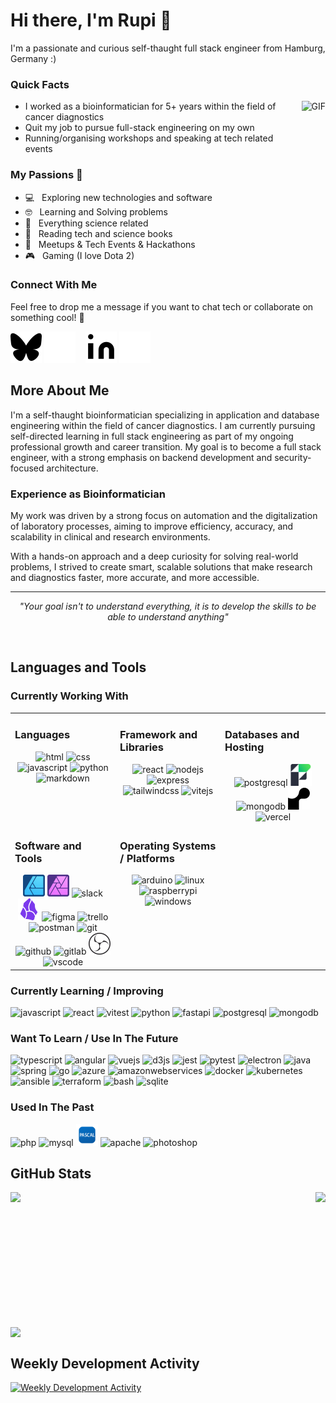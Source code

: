 # Hi there, I'm Rupi 👋

I'm a passionate and curious self-thaught full stack engineer from Hamburg, Germany :)

### Quick Facts

<img align="right" height="300" alt="GIF" src="https://media2.giphy.com/media/v1.Y2lkPTc5MGI3NjExMTE4anI1ZGVza2xmaWg3czMxa25rYmk1MjBncnNrNnAwYmc5dTFjcSZlcD12MV9pbnRlcm5hbF9naWZfYnlfaWQmY3Q9Zw/jX1RFmcDNZp8UatWRF/giphy.gif" />

-   I worked as a bioinformatician for 5+ years within the field of cancer diagnostics
-   Quit my job to pursue full-stack engineering on my own
-   Running/organising workshops and speaking at tech related events

### My Passions&nbsp;🧡

-   💻 &nbsp; Exploring new technologies and software
-   🤓 &nbsp; Learning and Solving problems
-   🧪 &nbsp; Everything science related
-   📰 &nbsp; Reading tech and science books
-   🍕 &nbsp; Meetups & Tech Events & Hackathons
-   🎮 &nbsp; Gaming (I love Dota 2)

### Connect With Me

Feel free to drop me a message if you want to chat tech or collaborate on something cool! 🤝

[![website](./img/bluesky-dark.svg)](https://bsky.app/profile/devpellia.bsky.social#gh-light-mode-only)
[![website](./img/bluesky-light.svg)](https://bsky.app/profile/devpellia.bsky.social#gh-dark-mode-only)
&nbsp;&nbsp;
[![website](./img/linkedin-dark.svg)](https://www.linkedin.com/in/dev-rupinder-singh/#gh-light-mode-only)
[![website](./img/linkedin-light.svg)](https://www.linkedin.com/in/dev-rupinder-singh/#gh-dark-mode-only)

## More About Me

I'm a self-thaught bioinformatician specializing in application and database engineering within the field of cancer diagnostics. I am currently pursuing self-directed learning in full stack engineering as part of my ongoing professional growth and career transition. My goal is to become a full stack engineer, with a strong emphasis on backend development and security-focused architecture.

### Experience as Bioinformatician

My work was driven by a strong focus on automation and the digitalization of laboratory processes, aiming to improve efficiency, accuracy, and scalability in clinical and research environments.

With a hands-on approach and a deep curiosity for solving real-world problems, I strived to create smart, scalable solutions that make research and diagnostics faster, more accurate, and more accessible.

<hr>
<p align="center"><i>"Your goal isn't to understand everything, it is to develop the skills to be able to understand anything"</i></p>
</br>

## Languages and Tools

### Currently Working With

<table><tr><td valign="top" width="33%">

### Languages

<div align="center">
    <img src="https://cdn.jsdelivr.net/gh/devicons/devicon@latest/icons/html5/html5-original.svg" alt="html" width="35" height="35"/>
    <img src="https://cdn.jsdelivr.net/gh/devicons/devicon@latest/icons/css3/css3-original.svg" alt="css" width="35" height="35"/>
    <img src="https://cdn.jsdelivr.net/gh/devicons/devicon@latest/icons/javascript/javascript-original.svg" alt="javascript" width="35" height="35"/>
    <img src="https://cdn.jsdelivr.net/gh/devicons/devicon@latest/icons/python/python-original.svg" alt="python" width="35" height="35"/>
    <img src="https://cdn.jsdelivr.net/gh/devicons/devicon@latest/icons/markdown/markdown-original.svg" alt="markdown" width="35" height="35"/>
</div>

</td><td valign="top" width="33%">

### Framework and Libraries

<div align="center">
    <img src="https://cdn.jsdelivr.net/gh/devicons/devicon@latest/icons/react/react-original.svg" alt="react" width="35" height="35"/>
    <img src="https://cdn.jsdelivr.net/gh/devicons/devicon@latest/icons/nodejs/nodejs-original.svg" alt="nodejs" width="35" height="35"/>
    <img src="https://cdn.jsdelivr.net/gh/devicons/devicon@latest/icons/express/express-original.svg" alt="express" width="35" height="35"/>
    <img src="https://cdn.jsdelivr.net/gh/devicons/devicon@latest/icons/tailwindcss/tailwindcss-original.svg" alt="tailwindcss" width="35" height="35"/>
    <img src="https://cdn.jsdelivr.net/gh/devicons/devicon@latest/icons/vitejs/vitejs-original.svg" alt="vitejs" width="35" height="35"/>
</div>

</td><td valign="top" width="33%">

### Databases and Hosting

<div align="center">
    <img src="https://cdn.jsdelivr.net/gh/devicons/devicon@latest/icons/postgresql/postgresql-original.svg" alt="postgresql" width="35" height="35"/>
    <img src="./img/filemaker-icon.png" alt="filemaker" width="35" height="35"/>
    <img src="https://cdn.jsdelivr.net/gh/devicons/devicon@latest/icons/mongodb/mongodb-original.svg" alt="mongodb" width="35" height="35"/>
    <img src="./img/render.svg" alt="render" width="35" height="35"/>
    <img src="https://cdn.jsdelivr.net/gh/devicons/devicon@latest/icons/vercel/vercel-original.svg" alt="vercel" width="35" height="35"/>
</div>

</td></tr>
<tr><td valign="top" width="33%">

### Software and Tools

<div align="center">
    <img src="./img/affinity-designer.svg" alt="affinitydesigner" width="35" height="35"/>
    <img src="./img/affinity-photo.svg" alt="affinityphoto" width="35" height="35"/>
    <img src="https://cdn.jsdelivr.net/gh/devicons/devicon@latest/icons/slack/slack-original.svg" alt="slack" width="35" height="35"/>
    <img src="./img/obsidian.svg" alt="obsidian" width="35" height="35"/>
    <img src="https://cdn.jsdelivr.net/gh/devicons/devicon@latest/icons/figma/figma-original.svg" alt="figma" width="35" height="35"/>
    <img src="https://cdn.jsdelivr.net/gh/devicons/devicon@latest/icons/trello/trello-original.svg" alt="trello" width="35" height="35"/>
    <img src="https://cdn.jsdelivr.net/gh/devicons/devicon@latest/icons/postman/postman-original.svg" alt="postman" width="35" height="35"/>
    <img src="https://cdn.jsdelivr.net/gh/devicons/devicon@latest/icons/git/git-original.svg" alt="git" width="35" height="35"/>
    <img src="https://cdn.jsdelivr.net/gh/devicons/devicon@latest/icons/github/github-original.svg" alt="github" width="35" height="35"/>
    <img src="https://cdn.jsdelivr.net/gh/devicons/devicon@latest/icons/gitlab/gitlab-original.svg" alt="gitlab" width="35" height="35"/>
    <img src="./img/obsstudio.svg" alt="obsstudio" width="35" height="35"/>
    <img src="https://cdn.jsdelivr.net/gh/devicons/devicon@latest/icons/vscode/vscode-original.svg" alt="vscode" width="35" height="35"/>
</div>

</td><td valign="top" width="33%">

### Operating Systems / Platforms

<div align="center">
    <img src="https://cdn.jsdelivr.net/gh/devicons/devicon@latest/icons/arduino/arduino-original.svg" alt="arduino" width="35" height="35"/>
    <img src="https://cdn.jsdelivr.net/gh/devicons/devicon@latest/icons/linux/linux-original.svg" alt="linux" width="35" height="35"/>
    <img src="https://cdn.jsdelivr.net/gh/devicons/devicon@latest/icons/raspberrypi/raspberrypi-original.svg" alt="raspberrypi" width="35" height="35"/>
    <img src="https://cdn.jsdelivr.net/gh/devicons/devicon@latest/icons/windows11/windows11-original.svg" alt="windows" width="35" height="35"/>
</div>

</td></tr></table>

### Currently Learning / Improving

<div>
    <img src="https://cdn.jsdelivr.net/gh/devicons/devicon@latest/icons/javascript/javascript-original.svg" alt="javascript" width="35" height="35"/>
    <img src="https://cdn.jsdelivr.net/gh/devicons/devicon@latest/icons/react/react-original.svg" alt="react" width="35" height="35"/>
    <img src="https://cdn.jsdelivr.net/gh/devicons/devicon@latest/icons/vitest/vitest-original.svg" alt="vitest" width="35" height="35"/>
    <img src="https://cdn.jsdelivr.net/gh/devicons/devicon@latest/icons/python/python-original.svg" alt="python" width="35" height="35"/>
    <img src="https://cdn.jsdelivr.net/gh/devicons/devicon@latest/icons/fastapi/fastapi-original.svg" alt="fastapi" width="35" height="35"/>
    <img src="https://cdn.jsdelivr.net/gh/devicons/devicon@latest/icons/postgresql/postgresql-original.svg" alt="postgresql" width="35" height="35"/>
    <img src="https://cdn.jsdelivr.net/gh/devicons/devicon@latest/icons/mongodb/mongodb-original.svg" alt="mongodb" width="35" height="35"/>
</div>

### Want To Learn / Use In The Future

<div>
    <img src="https://cdn.jsdelivr.net/gh/devicons/devicon@latest/icons/typescript/typescript-original.svg" alt="typescript" width="35" height="35"/>
    <img src="https://cdn.jsdelivr.net/gh/devicons/devicon@latest/icons/angular/angular-original.svg" alt="angular" width="35" height="35"/>
    <img src="https://cdn.jsdelivr.net/gh/devicons/devicon@latest/icons/vuejs/vuejs-original.svg" alt="vuejs" width="35" height="35"/>
    <img src="https://cdn.jsdelivr.net/gh/devicons/devicon@latest/icons/d3js/d3js-original.svg" alt="d3js" width="35" height="35"/>
    <img src="https://cdn.jsdelivr.net/gh/devicons/devicon@latest/icons/jest/jest-plain.svg" alt="jest" width="35" height="35"/>
    <img src="https://cdn.jsdelivr.net/gh/devicons/devicon@latest/icons/pytest/pytest-original.svg" alt="pytest" width="35" height="35"/>
    <img src="https://cdn.jsdelivr.net/gh/devicons/devicon@latest/icons/electron/electron-original.svg" alt="electron" width="35" height="35"/>
    <img src="https://cdn.jsdelivr.net/gh/devicons/devicon@latest/icons/java/java-original.svg" alt="java" width="35" height="35"/>
    <img src="https://cdn.jsdelivr.net/gh/devicons/devicon@latest/icons/spring/spring-original.svg" alt="spring" width="35" height="35"/>
    <img src="https://cdn.jsdelivr.net/gh/devicons/devicon@latest/icons/go/go-original-wordmark.svg" alt="go" width="35" height="35"/>
    <img src="https://cdn.jsdelivr.net/gh/devicons/devicon@latest/icons/azure/azure-original.svg" alt="azure" width="35" height="35"/>
    <img src="https://cdn.jsdelivr.net/gh/devicons/devicon@latest/icons/amazonwebservices/amazonwebservices-plain-wordmark.svg" alt="amazonwebservices" width="35" height="35"/>
    <img src="https://cdn.jsdelivr.net/gh/devicons/devicon@latest/icons/docker/docker-original.svg" alt="docker" width="35" height="35"/>
    <img src="https://cdn.jsdelivr.net/gh/devicons/devicon@latest/icons/kubernetes/kubernetes-original.svg" alt="kubernetes" width="35" height="35"/>
    <img src="https://cdn.jsdelivr.net/gh/devicons/devicon@latest/icons/ansible/ansible-plain.svg" alt="ansible" width="35" height="35"/>
    <img src="https://cdn.jsdelivr.net/gh/devicons/devicon@latest/icons/terraform/terraform-original.svg" alt="terraform" width="35" height="35"/>
    <img src="https://cdn.jsdelivr.net/gh/devicons/devicon@latest/icons/bash/bash-original.svg" alt="bash" width="35" height="35"/>
    <img src="https://cdn.jsdelivr.net/gh/devicons/devicon@latest/icons/sqlite/sqlite-original.svg" alt="sqlite" width="35" height="35"/>
</div>

### Used In The Past

<div>
    <img src="https://cdn.jsdelivr.net/gh/devicons/devicon@latest/icons/php/php-original.svg" alt="php" width="35" height="35"/>
    <img src="https://cdn.jsdelivr.net/gh/devicons/devicon@latest/icons/mysql/mysql-original.svg" alt="mysql" width="35" height="35"/>
    <img src="./img/pascal-icon.svg" alt="pascal" width="35" height="35"/>
    <img src="https://cdn.jsdelivr.net/gh/devicons/devicon@latest/icons/apache/apache-original.svg" alt="apache" width="35" height="35"/>
    <img src="https://cdn.jsdelivr.net/gh/devicons/devicon@latest/icons/photoshop/photoshop-original.svg" alt="photoshop" width="35" height="35"/>
</div>

## GitHub Stats

 <div style="display: flex; flex-direction: column; flex; gap: 1rem;">
    <div style="display: flex; flex-direction: row; flex; gap: 1rem; justify-content: space-between;">
        <img height=200 src="https://github-readme-stats-amber-kappa-46.vercel.app/api?username=pellia&show_icons=github&hide_icon=true&theme=transparent&hide_border=true&hide=stars&card_width=275" />
        <img height=200 src="https://github-readme-stats-amber-kappa-46.vercel.app/api/top-langs?username=pellia&layout=compact&langs_count=6&card_width=275&theme=transparent&hide_border=true" />
    </div>
    <img style="width: 100%" src="https://github-readme-streak-stats.herokuapp.com?user=pellia&theme=transparent&hide_border=true&card_width=700&card_height=200">
 </div>

## Weekly Development Activity

[![Weekly Development Activity](https://github-readme-stats-amber-kappa-46.vercel.app/api/wakatime?username=pellia&theme=transparent&hide_border=true)](https://github.com/pellia/github-readme-stats)

